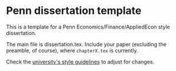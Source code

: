 # Penn dissertation template

This is a template for a Penn Economics/Finance/AppliedEcon style dissertation.

The main file is dissertation.tex. Include your paper (excluding the preamble, of course), where `chapterX.tex` is currently.

Check the [university's style guidelines](http://guides.library.upenn.edu/dissertation_manual/formatting) to adjust for changes.
